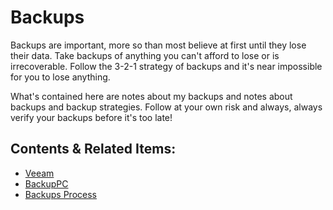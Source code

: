 # Backups

Backups are important, more so than most believe at first until they lose their data. Take backups of anything you can't afford to lose or is irrecoverable. Follow the 3-2-1 strategy of backups and it's near impossible for you to lose anything. 

What's contained here are notes about my backups and notes about backups and backup strategies. Follow at your own risk and always, always verify your backups before it's too late! 

## Contents & Related Items: 

- [Veeam](../Veeam/README.md)
- [BackupPC](./BackupPc.md)
- [Backups Process](./Backup.md)